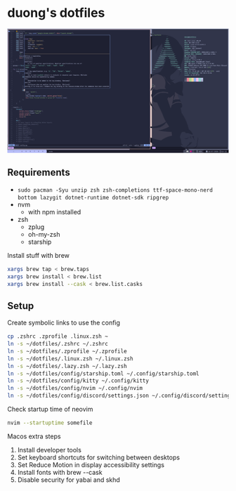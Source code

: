 # duong's dotfiles

![Screenshot of a comment on a GitHub issue showing an image, added in the Markdown, of an Octocat smiling and raising a tentacle.](/screenshot.png)

## Requirements

- `sudo pacman -Syu unzip zsh zsh-completions ttf-space-mono-nerd bottom lazygit dotnet-runtime dotnet-sdk ripgrep`
- nvm
  - with npm installed
- zsh
  - zplug
  - oh-my-zsh
  - starship

Install stuff with brew
```bash
xargs brew tap < brew.taps
xargs brew install < brew.list
xargs brew install --cask < brew.list.casks
```

## Setup

Create symbolic links to use the config

```bash
cp .zshrc .zprofile .linux.zsh ~
ln -s ~/dotfiles/.zshrc ~/.zshrc
ln -s ~/dotfiles/.zprofile ~/.zprofile
ln -s ~/dotfiles/.linux.zsh ~/.linux.zsh
ln -s ~/dotfiles/.lazy.zsh ~/.lazy.zsh
ln -s ~/dotfiles/config/starship.toml ~/.config/starship.toml
ln -s ~/dotfiles/config/kitty ~/.config/kitty
ln -s ~/dotfiles/config/nvim ~/.config/nvim
ln -s ~/dotfiles/config/discord/settings.json ~/.config/discord/settings.json
```

Check startup time of neovim

```bash
nvim --startuptime somefile
```

Macos extra steps

1. Install developer tools
2. Set keyboard shortcuts for switching between desktops
3. Set Reduce Motion in display accessibility settings
4. Install fonts with brew --cask
5. Disable security for yabai and skhd


